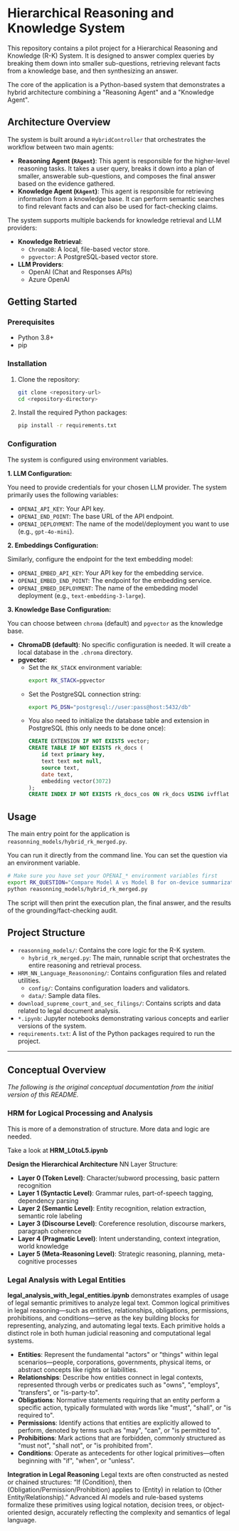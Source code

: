 # Hierarchical Reasoning and Knowledge System

This repository contains a pilot project for a Hierarchical Reasoning and Knowledge (R-K) System. It is designed to answer complex queries by breaking them down into smaller sub-questions, retrieving relevant facts from a knowledge base, and then synthesizing an answer.

The core of the application is a Python-based system that demonstrates a hybrid architecture combining a "Reasoning Agent" and a "Knowledge Agent".

## Architecture Overview

The system is built around a `HybridController` that orchestrates the workflow between two main agents:

*   **Reasoning Agent (`RAgent`)**: This agent is responsible for the higher-level reasoning tasks. It takes a user query, breaks it down into a plan of smaller, answerable sub-questions, and composes the final answer based on the evidence gathered.
*   **Knowledge Agent (`KAgent`)**: This agent is responsible for retrieving information from a knowledge base. It can perform semantic searches to find relevant facts and can also be used for fact-checking claims.

The system supports multiple backends for knowledge retrieval and LLM providers:

*   **Knowledge Retrieval**:
    *   `ChromaDB`: A local, file-based vector store.
    *   `pgvector`: A PostgreSQL-based vector store.
*   **LLM Providers**:
    *   OpenAI (Chat and Responses APIs)
    *   Azure OpenAI

## Getting Started

### Prerequisites

*   Python 3.8+
*   pip

### Installation

1.  Clone the repository:
    ```bash
    git clone <repository-url>
    cd <repository-directory>
    ```

2.  Install the required Python packages:
    ```bash
    pip install -r requirements.txt
    ```

### Configuration

The system is configured using environment variables.

**1. LLM Configuration:**

You need to provide credentials for your chosen LLM provider. The system primarily uses the following variables:

*   `OPENAI_API_KEY`: Your API key.
*   `OPENAI_END_POINT`: The base URL of the API endpoint.
*   `OPENAI_DEPLOYMENT`: The name of the model/deployment you want to use (e.g., `gpt-4o-mini`).

**2. Embeddings Configuration:**

Similarly, configure the endpoint for the text embedding model:

*   `OPENAI_EMBED_API_KEY`: Your API key for the embedding service.
*   `OPENAI_EMBED_END_POINT`: The endpoint for the embedding service.
*   `OPENAI_EMBED_DEPLOYMENT`: The name of the embedding model deployment (e.g., `text-embedding-3-large`).

**3. Knowledge Base Configuration:**

You can choose between `chroma` (default) and `pgvector` as the knowledge base.

*   **ChromaDB (default)**: No specific configuration is needed. It will create a local database in the `.chroma` directory.
*   **pgvector**:
    *   Set the `RK_STACK` environment variable:
        ```bash
        export RK_STACK=pgvector
        ```
    *   Set the PostgreSQL connection string:
        ```bash
        export PG_DSN="postgresql://user:pass@host:5432/db"
        ```
    *   You also need to initialize the database table and extension in PostgreSQL (this only needs to be done once):
        ```sql
        CREATE EXTENSION IF NOT EXISTS vector;
        CREATE TABLE IF NOT EXISTS rk_docs (
            id text primary key,
            text text not null,
            source text,
            date text,
            embedding vector(3072)
        );
        CREATE INDEX IF NOT EXISTS rk_docs_cos ON rk_docs USING ivfflat (embedding vector_cosine_ops);
        ```

## Usage

The main entry point for the application is `reasonning_models/hybrid_rk_merged.py`.

You can run it directly from the command line. You can set the question via an environment variable.

```bash
# Make sure you have set your OPENAI_* environment variables first
export RK_QUESTION="Compare Model A vs Model B for on-device summarization."
python reasonning_models/hybrid_rk_merged.py
```

The script will then print the execution plan, the final answer, and the results of the grounding/fact-checking audit.

## Project Structure

*   `reasonning_models/`: Contains the core logic for the R-K system.
    *   `hybrid_rk_merged.py`: The main, runnable script that orchestrates the entire reasoning and retrieval process.
*   `HRM_NN_Language_Reasononing/`: Contains configuration files and related utilities.
    *   `config/`: Contains configuration loaders and validators.
    *   `data/`: Sample data files.
*   `download_supreme_court_and_sec_filings/`: Contains scripts and data related to legal document analysis.
*   `*.ipynb`: Jupyter notebooks demonstrating various concepts and earlier versions of the system.
*   `requirements.txt`: A list of the Python packages required to run the project.

---

## Conceptual Overview

*The following is the original conceptual documentation from the initial version of this README.*

### HRM for Logical Processing and Analysis

This is more of a demonstration of structure. More data and logic are needed.

Take a look at **HRM_L0toL5.ipynb**

**Design the Hierarchical Architecture**
NN Layer Structure:
*   **Layer 0 (Token Level)**: Character/subword processing, basic pattern recognition
*   **Layer 1 (Syntactic Level)**: Grammar rules, part-of-speech tagging, dependency parsing
*   **Layer 2 (Semantic Level)**: Entity recognition, relation extraction, semantic role labeling
*   **Layer 3 (Discourse Level)**: Coreference resolution, discourse markers, paragraph coherence
*   **Layer 4 (Pragmatic Level)**: Intent understanding, context integration, world knowledge
*   **Layer 5 (Meta-Reasoning Level)**: Strategic reasoning, planning, meta-cognitive processes

### Legal Analysis with Legal Entities

**legal_analysis_with_legal_entities.ipynb** demonstrates examples of usage of legal semantic primitives to analyze legal text.
Common logical primitives in legal reasoning—such as entities, relationships, obligations, permissions, prohibitions, and conditions—serve as the key building blocks for representing, analyzing, and automating legal texts. Each primitive holds a distinct role in both human judicial reasoning and computational legal systems.

*   **Entities**: Represent the fundamental "actors" or "things" within legal scenarios—people, corporations, governments, physical items, or abstract concepts like rights or liabilities.
*   **Relationships**: Describe how entities connect in legal contexts, represented through verbs or predicates such as "owns", "employs", "transfers", or "is-party-to".
*   **Obligations**: Normative statements requiring that an entity perform a specific action, typically formulated with words like "must", "shall", or "is required to".
*   **Permissions**: Identify actions that entities are explicitly allowed to perform, denoted by terms such as "may", "can", or "is permitted to".
*   **Prohibitions**: Mark actions that are forbidden, commonly structured as "must not", "shall not", or "is prohibited from".
*   **Conditions**: Operate as antecedents for other logical primitives—often beginning with "if", "when", or "unless".

**Integration in Legal Reasoning**
Legal texts are often constructed as nested or chained structures: “If (Condition), then (Obligation/Permission/Prohibition) applies to (Entity) in relation to (Other Entity/Relationship).”
Advanced AI models and rule-based systems formalize these primitives using logical notation, decision trees, or object-oriented design, accurately reflecting the complexity and semantics of legal language.
